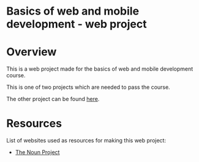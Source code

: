 # Basics of web and mobile development - web project

# Overview

This is a web project made for the basics of web and mobile development course.

This is one of two projects which are needed to pass the course.

The other project can be found [here](https://github.com/lukakuterovac/orwma-mobile-project).

# Resources

List of websites used as resources for making this web project:

- [The Noun Project](https://thenounproject.com)
